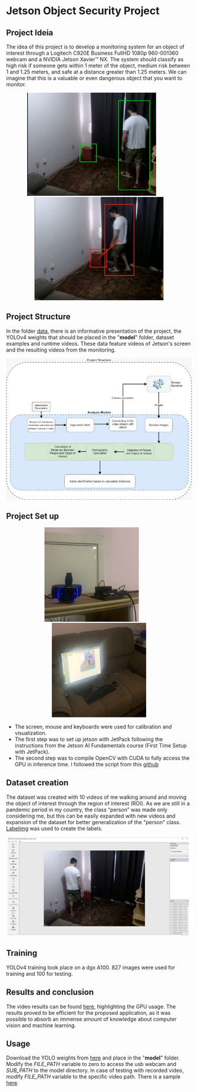 # Jetson Object Security Project

## Project Ideia

The idea of this project is to develop a monitoring system for an object of interest through a Logitech C920E Business FullHD 1080p 960-001360 webcam and a NVIDIA Jetson Xavier™ NX. The system should classify as high risk if someone gets within 1 meter of the object, medium risk between 1 and 1.25 meters, and safe at a distance greater than 1.25 meters. We can imagine that this is a valuable or even dangerous object that you want to monitor.

<p align="center">
 <img src="https://github.com/flaviobarbosaisi/Jetson-Obj-Security/blob/main/data/result_safe.jpeg" width="350" height="280">
 &nbsp &nbsp &nbsp &nbsp &nbsp
 <img src="https://github.com/flaviobarbosaisi/Jetson-Obj-Security/blob/main/data/result_danger.jpeg" width="350" height="280">
</p>


## Project Structure

In the folder [data](https://drive.google.com/drive/folders/1fPqe5gvea7AtnlgAdFLNLum493Efg4Wu?usp=sharing), there is an informative presentation of the project, the YOLOv4 weights that should be placed in the "**model**" folder, dataset examples and runtime videos. These data feature videos of Jetson's screen and the resulting videos from the monitoring.

<p align="center">
 <img src="https://github.com/flaviobarbosaisi/Jetson-Obj-Security/blob/main/data/structure.jpeg">
</p>

## Project Set up

<p align="center">
  <img src="https://github.com/flaviobarbosaisi/Jetson-Obj-Security/blob/main/data/setup1.jpeg" width="256" height="256">
 &nbsp &nbsp &nbsp &nbsp &nbsp
  <img src="https://github.com/flaviobarbosaisi/Jetson-Obj-Security/blob/main/data/setup2.jpeg" width="256" height="256">
</p>




   - The screen, mouse and keyboards were used for calibration and visualization.
   - The first step was to set up jetson with JetPack following the instructions from the Jetson AI Fundamentals course (First Time Setup with JetPack).
   - The second step was to compile OpenCV with CUDA to fully access the GPU in inference time. I followed the script from this [github](https://github.com/mdegans/nano_build_opencv/blob/master/build_opencv.sh)

## Dataset creation

The dataset was created with 10 videos of me walking around and moving the object of interest through the region of interest (ROI). As we are still in a pandemic period in my country, the class “person” was made only considering me, but this can be easily expanded with new videos and expansion of the dataset for better generalization of the "person" class. [Labelimg](https://github.com/tzutalin/labelImg) was used to create the labels.


![alt text](https://github.com/flaviobarbosaisi/Jetson-Obj-Security/blob/main/data/dataset.jpeg)

## Training

YOLOv4 training took place on a dgx A100. 827 images were used for training and 100 for testing. 

## Results and conclusion

The video results can be found [here](https://drive.google.com/drive/folders/19S-Pk4NGvOWUvMeMYiI6Trd-CuXnp9gJ), highlighting the GPU usage. The results proved to be efficient for the proposed application, as it was possible to absorb an immense amount of knowledge about computer vision and machine learning.

## Usage

Download the YOLO weights from [here](https://drive.google.com/file/d/1z_uqgPwsyQbfoNpk4vHIo8IXTZcSX9wr/view?usp=sharing) and place in the "**model**" folder. Modify the *FILE_PATH* variable to zero to access the usb webcam and *SUB_PATH* to the model directory. In case of testing with recorded video, modify *FILE_PATH* variable to the specific video path. There is a sample [here](https://drive.google.com/drive/folders/1fPqe5gvea7AtnlgAdFLNLum493Efg4Wu?usp=sharing).







